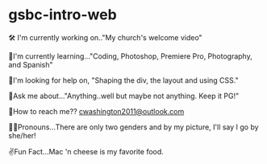 # gsbc-intro-web
🛠 I'm currently working on.."My church's welcome video"

🧠I'm currently learning..."Coding, Photoshop, Premiere Pro, Photography, and Spanish"

👀I'm looking for help on, "Shaping the div, the layout and using CSS."

🙉Ask me about..."Anything..well but maybe not anything. Keep it PG!"

📱How to reach me?? cwashington2011@outlook.com

🙋‍♀️Pronouns...There are only two genders and by my picture, I'll say I go by she/her!

✌Fun Fact...Mac 'n cheese is my favorite food. 
